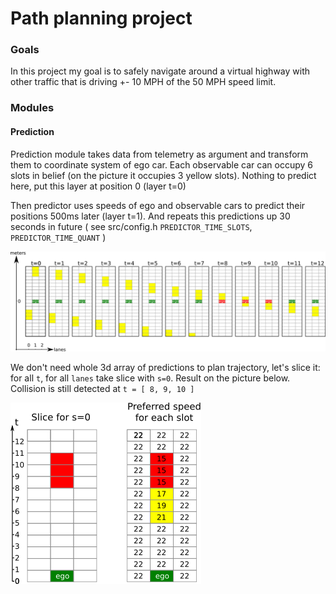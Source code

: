 # Path planning project


[//]: # (Image References)

[prediction1]: ./images/predictor_001.png
[prediction2]: ./images/predictor_002.png
[prediction3]: ./images/predictor_003.png

### Goals
In this project my goal is to safely navigate around a virtual highway with other traffic that is driving +- 10 MPH of the 50 MPH speed limit.

### Modules
#### Prediction
Prediction module takes data from telemetry as argument and transform them to coordinate system of ego car. Each observable car can occupy 6 slots in belief (on the picture it occupies 3 yellow slots). Nothing to predict here, put this layer at position 0 (layer t=0)

Then predictor uses speeds of ego and observable cars to predict their positions 500ms later (layer t=1). And repeats this predictions up 30 seconds in future ( see src/config.h ```PREDICTOR_TIME_SLOTS```, ```PREDICTOR_TIME_QUANT``` )

![alt text][prediction1]

We don't need whole 3d array of predictions to plan trajectory, let's slice it: for all ```t```, for all ```lanes``` take slice with ```s=0```. Result on the picture below. Collision is still detected at ``` t = [ 8, 9, 10 ] ```

![alt text][prediction3]

